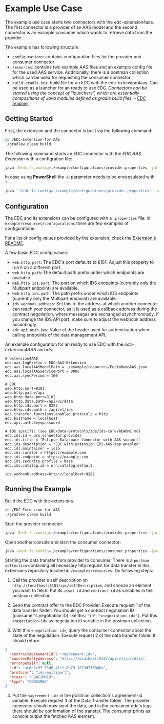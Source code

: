 # Example Use Case

The example use case starts two connectors with the edc-extension4aas. The first connector is a provider of an AAS model and the second connector is an example consumer which wants to retrieve data from the provider.

The example has following structure:
- `configurations`: contains configuration files for the provider and consumer connector
- `resources`: contains two example AAS files and an example config file for the used AAS service. Additionally, there is a postman collection which can be used for requesting the consumer connector.
- `build.gradle.kts`: build file for an EDC with the edc-extension4aas. Can be used as a launcher for an ready to use EDC. _Connectors can be started using the concept of "launchers", which are essentially compositions of Java modules defined as gradle build files._ - [EDC readme](https://github.com/eclipse-dataspaceconnector/DataSpaceConnector#run-your-first-connector).

## Getting Started

First, the extension and the connector is built via the following command:

```sh
cd /EDC-Extension-for-AAS
./gradlew clean build
```

The following command starts an EDC connector with the _EDC AAS Extension_ with a configration file:

```sh
java -Dedc.fs.config=./example/configurations/provider.properties -jar ./example/build/libs/dataspace-connector.jar
```

In case using **PowerShell** the `-D` parameter needs to be encapsulated with `"`: 
```sh
java "-Dedc.fs.config=./example/configurations/provider.properties" -jar ./example/build/libs/dataspace-connector.jar
```

## Configuration

The EDC and its extensions can be configured with a `.properties` file. In `example/resources/configurations` there are few examples of configurations. 

For a list of config values provided by the extension, check the [Extension's README](../README.md#configurations). 

A few basic EDC config values:

* `web.http.port`: The EDC's port defaults to 8181. Adjust this property to run it on a different port.
* `web.http.path`: The default path prefix under which endpoints are available.
* `web.http.ids.port`: The port on which IDS endpoints (currently only the Multipart endpoint) are available.
* `web.http.ids.path`: The path prefix under which IDS endpoints (currently only the Multipart endpoint) are available.
* `ids.webhook.address`: Set this to the address at which another connector can reach your connector, 
  as it is used as a callback address during the contract negotiation, where messages are exchanged 
  asynchronously. If you change the IDS API port, make sure to adjust the webhook address accordingly.
* `edc.api.auth.key`: Value of the header used for authentication when calling 
  endpoints of the data management API.

An example configuration for an ready to use EDC with the _edc-extension4AAS_ and _ids_:
```
# extension4AAS
edc.aas.logPrefix = EDC-AAS-Extension
edc.aas.localAASModelPath = ./example/resources/FestoDemoAAS.json
edc.aas.localAASServicePort = 8080
edc.aas.syncPeriod = 100

# EDC 
web.http.port=8181
web.http.path=/api
web.http.data.port=8182
web.http.data.path=/api/v1/data
web.http.ids.port = 8282
web.http.ids.path = /api/v1/ids
edc.transfer.functions.enabled.protocols = http
edc.hostname = localhost
edc.api.auth.key=password

# IDS specific (see EDC/data-protocols/ids/ids-core/README.md)
edc.ids.id = urn:connector:provider
edc.ids.title = "Eclipse Dataspace Connector with AAS support"
edc.ids.description = "EDC with extension IDS-AAS-App enabled"
edc.ids.maintainer = iosb
edc.ids.curator = https://example.com
edc.ids.endpoint = https://example.com
edc.ids.security.profile = base
edc.ids.catalog.id = urn:catalog:default

ids.webhook.address=http://localhost:8282
```

## Running the Example

Build the EDC with the extensions.
```sh
cd /EDC-Extension-for-AAS
./gradlew clean build
```

Start the provider connector:

```sh
java -Dedc.fs.config=./example/configurations/provider.properties -jar ./example/build/libs/dataspace-connector.jar
```

Open another console and start the consumer connector:

```sh
java -Dedc.fs.config=./example/configurations/consumer.properties -jar ./example/build/libs/dataspace-connector.jar
```

Starting the data transfer from provider to consumer. There is a `postman collection` containing all necessary http request for data transfer in this extensions repository located in `/examples/resources`. Do following steps:

1. Call the provider's self description on `http://localhost:8181/api/selfDescription`, and choose an element you want to fetch. Put its `asset id` and `contract id` as variables in the postman collection.
   
2. Send the contract offer to the EDC Provider. Execute request 1 of the data transfer folder.
You should get a contract negotiation ID (consumer's negotiation ID) like this: `"id":"<negotiation-id>"}`. Put this `<negotiation-id>` as negotiation id variable in the postman collection.

3. With this `<negotiation-id>`, query the consumer connector about the state of the negotiation. Execute request 2 of the data transfer folder.
It should return:

```json
{
  "contractAgreementId": "<agreement-id>",
  "counterPartyAddress": "http://localhost:8282/api/v1/ids/data",
  "errorDetail": null,
  "id": "ac6e1c97-13d6-41ff-8b79-1029d7f094bb",
  "protocol": "ids-multipart",
  "state": "CONFIRMED",
  "type": "CONSUMER"
}
```

4. Put the `<agreement-id>` in the postman collection's agreement-id variable.
Execute request 3 of the Data Transfer folder. The provider connector should now send the data, and in the consumer edc's logs there should be confirmation of the transfer. The consumer prints as console output the fetched AAS element.
